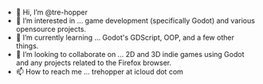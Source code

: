 - 👋 Hi, I’m @tre-hopper
- 👀 I’m interested in ... game development (specifically Godot) and various opensource projects.
- 🌱 I’m currently learning ... Godot's GDScript, OOP, and a few other things.
- 💞️ I’m looking to collaborate on ... 2D and 3D indie games using Godot and any projects related to the Firefox browser.
- 📫 How to reach me ... trehopper at icloud dot com

<!---
tre-hopper/tre-hopper is a ✨ special ✨ repository because its `README.md` (this file) appears on your GitHub profile.
You can click the Preview link to take a look at your changes.
--->
